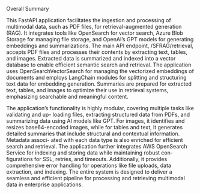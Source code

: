 Overall Summary

This FastAPI application facilitates the ingestion and processing of multimodal data, such as PDF
files, for retrieval-augmented generation (RAG). It integrates tools like OpenSearch for vector
search, Azure Blob Storage for managing file storage, and OpenAI’s GPT models for generating
embeddings and summarizations. The main API endpoint, /SFRAG/retrieval, accepts PDF files
and processes their contents by extracting text, tables, and images. Extracted data is summarized
and indexed into a vector database to enable efficient semantic search and retrieval. The application
uses OpenSearchVectorSearch for managing the vectorized embeddings of documents and employs
LangChain modules for splitting and structuring text data for embedding generation. Summaries
are prepared for extracted text, tables, and images to optimize their use in retrieval systems,
emphasizing searchable and meaningful content.

The application’s functionality is highly modular, covering multiple tasks like validating and up-
loading files, extracting structured data from PDFs, and summarizing data using AI models like
GPT. For images, it identifies and resizes base64-encoded images, while for tables and text, it
generates detailed summaries that include structural and contextual information. Metadata associ-
ated with each data type is also enriched for efficient search and retrieval. The application further
integrates AWS OpenSearch Service for indexing and storing data while maintaining robust con-
figurations for SSL, retries, and timeouts. Additionally, it provides comprehensive error handling
for operations like file uploads, data extraction, and indexing. The entire system is designed to
deliver a seamless and efficient pipeline for processing and retrieving multimodal data in enterprise
applications.
